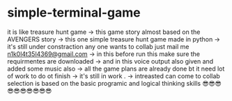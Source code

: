 # simple-terminal-game
it is like treasure hunt game 
-> this game  story almost based on the AVENGERS story 
-> this one simple treasure hunt game made in python
-> it's still under constraction any one wants to collab just mail me n1k0l4t35l4369@gmail.com
-> in this before run this make sure the requirmentes are downloaded 
-> and in this voice output also given and added some music also 
-> all the game plans are already done bt it need lot of work to do ot finish 
-> it's still in work .
-> intreasted can come to collab selection is based on the basic programic and logical thinking skills 
😎😎😎😎😎😎😎😎😎😎
